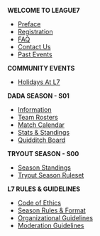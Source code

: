<!-- docs/_sidebar.md -->
**WELCOME TO LEAGUE7**
* [Preface](/ "LEAGUE7 | Preface")
* [Registration](registration.md "L7 | Registration")
* [FAQ](faq.md "L7 | FAQ")
* [Contact Us](contact-us.md "L7 | Contact Us")
* [Past Events](/community-events/winford-invitational "L7 | Past Events")

**COMMUNITY EVENTS**
* [Holidays At L7](/community-events/mystery-draft "L7 | S01 General Information")

**DADA SEASON - S01**
* [Information](/season/01/information.md "L7 | S01 General Information")
* [Team Rosters](/season/01/team-rosters.md "L7 | Team Rosters")
* [Match Calendar](/season/01/calendar.md "L7 | Match Calendar") 
* [Stats & Standings](/season/01/standings.md "L7 | Season Standings")
* [Quidditch Board](/quidditch-board.md "L7 | Quidditch Board")

**TRYOUT SEASON - S00**
* [Season Standings](season-standings.md "L7 | Season Standings")
* [Tryout Season Ruleset](tryout-season.md "L7 | Tryout Season")

**L7 RULES & GUIDELINES**
* [Code of Ethics](codeofethics.md "L7 | Code of Ethics")
* [Season Rules & Format](season-rules.md "L7 | Season Rules & Format") 
* [Organizational Guidelines](organizational-guidelines.md "L7 | Organizational Guidelines")
* [Moderation Guidelines](moderation-guidelines.md "L7 | Moderation Guidelines") 




